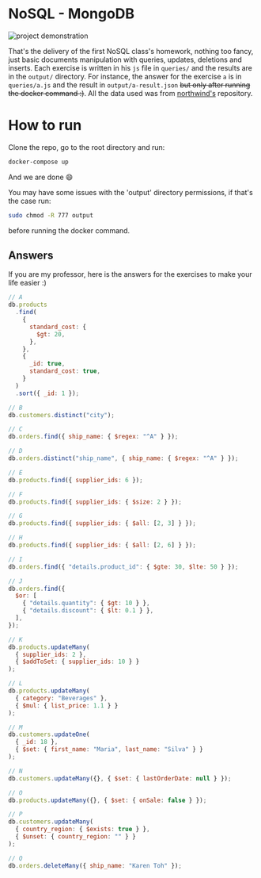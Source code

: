 # NoSQL - MongoDB

![project demonstration](./assets/demonstration.gif)

That's the delivery of the first NoSQL class's homework, nothing too fancy, just basic documents manipulation with queries, updates, deletions and inserts. Each exercise
is written in his `js` file in `queries/` and the results are in the `output/` directory.
For instance, the answer for the exercise `a` is in `queries/a.js` and the result in `output/a-result.json` ~~but only after running the docker command :)~~.
All the data used was from [northwind's](https://github.com/jasny/mongodb-northwind) repository.

# How to run

Clone the repo, go to the root directory and run:

```sh
docker-compose up
```

And we are done 😄

You may have some issues with the 'output' directory permissions, if that's the case run:

```sh
sudo chmod -R 777 output
```

before running the docker command.

## Answers

If you are my professor, here is the answers for the exercises to make your life easier :)

```javascript
// A
db.products
  .find(
    {
      standard_cost: {
        $gt: 20,
      },
    },
    {
      _id: true,
      standard_cost: true,
    }
  )
  .sort({ _id: 1 });

// B
db.customers.distinct("city");

// C
db.orders.find({ ship_name: { $regex: "^A" } });

// D
db.orders.distinct("ship_name", { ship_name: { $regex: "^A" } });

// E
db.products.find({ supplier_ids: 6 });

// F
db.products.find({ supplier_ids: { $size: 2 } });

// G
db.products.find({ supplier_ids: { $all: [2, 3] } });

// H
db.products.find({ supplier_ids: { $all: [2, 6] } });

// I
db.orders.find({ "details.product_id": { $gte: 30, $lte: 50 } });

// J
db.orders.find({
  $or: [
    { "details.quantity": { $gt: 10 } },
    { "details.discount": { $lt: 0.1 } },
  ],
});

// K
db.products.updateMany(
  { supplier_ids: 2 },
  { $addToSet: { supplier_ids: 10 } }
);

// L
db.products.updateMany(
  { category: "Beverages" },
  { $mul: { list_price: 1.1 } }
);

// M
db.customers.updateOne(
  { _id: 18 },
  { $set: { first_name: "Maria", last_name: "Silva" } }
);

// N
db.customers.updateMany({}, { $set: { lastOrderDate: null } });

// O
db.products.updateMany({}, { $set: { onSale: false } });

// P
db.customers.updateMany(
  { country_region: { $exists: true } },
  { $unset: { country_region: "" } }
);

// Q
db.orders.deleteMany({ ship_name: "Karen Toh" });
```
